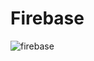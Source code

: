 # Firebase
![firebase](https://user-images.githubusercontent.com/107209053/189529110-8f0bebf0-a18a-4880-a16c-dea66a06fd17.png)
## 
